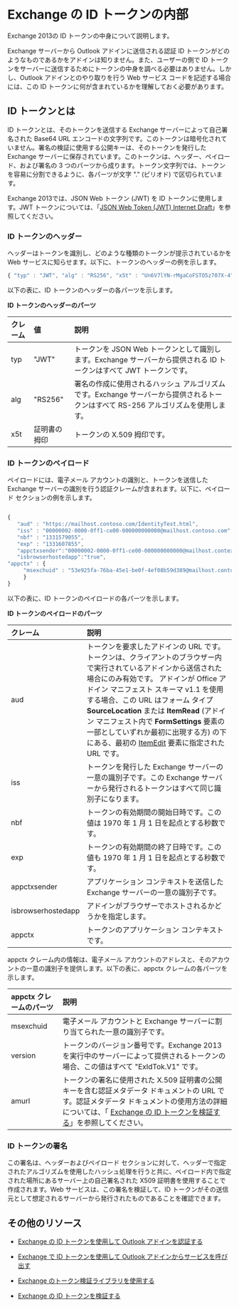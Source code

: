 
# <a name="inside-the-exchange-identity-token"></a>Exchange の ID トークンの内部
Exchange 2013の ID トークンの中身について説明します。



Exchange サーバーから Outlook アドインに送信される認証 ID トークンがどのようなものであるかをアドインは知りません。また、ユーザーの側で ID トークンをサーバーに送信するためにトークンの中身を調べる必要はありません。しかし、Outlook アドインとのやり取りを行う Web サービス コードを記述する場合には、この ID トークンに何が含まれているかを理解しておく必要があります。

## <a name="what-is-an-identity-token?"></a>ID トークンとは


ID トークンとは、そのトークンを送信する Exchange サーバーによって自己署名された Base64 URL エンコードの文字列です。このトークンは暗号化されていません。署名の検証に使用する公開キーは、そのトークンを発行した Exchange サーバーに保存されています。このトークンは、ヘッダー、ペイロード、および署名の 3 つのパーツから成ります。トークン文字列では、トークンを容易に分割できるように、各パーツが文字 "." (ピリオド) で区切られています。

Exchange 2013では、JSON Web トークン (JWT) を ID トークンに使用します。JWT トークンについては、「[JSON Web Token (JWT) Internet Draft](http://self-issued.info/docs/draft-goland-json-web-token-00.html)」を参照してください。


### <a name="identity-token-header"></a>ID トークンのヘッダー

ヘッダーはトークンを識別し、どのような種類のトークンが提示されているかを Web サービスに知らせます。以下に、トークンのヘッダーの例を示します。

```js
{ "typ" : "JWT", "alg" : "RS256", "x5t" : "Un6V7lYN-rMgaCoFSTO5z707X-4" }
```

以下の表に、ID トークンのヘッダーの各パーツを示します。


**ID トークンのヘッダーのパーツ**


|**クレーム**|**値**|**説明**|
|:-----|:-----|:-----|
|typ|"JWT"|トークンを JSON Web トークンとして識別します。Exchange サーバーから提供される ID トークンはすべて JWT トークンです。|
|alg|"RS256"|署名の作成に使用されるハッシュ アルゴリズムです。Exchange サーバーから提供されるトークンはすべて RS-256 アルゴリズムを使用します。|
|x5t|証明書の拇印|トークンの X.509 拇印です。|

### <a name="identity-token-payload"></a>ID トークンのペイロード

ペイロードには、電子メール アカウントの識別と、トークンを送信した Exchange サーバーの識別を行う認証クレームが含まれます。以下に、ペイロード セクションの例を示します。
```js

{ 
   "aud" : "https://mailhost.contoso.com/IdentityTest.html", 
   "iss" : "00000002-0000-0ff1-ce00-000000000000@mailhost.contoso.com", 
   "nbf" : "1331579055", 
   "exp" : "1331607855", 
   "appctxsender":"00000002-0000-0ff1-ce00-000000000000@mailhost.context.com",
   "isbrowserhostedapp":"true",
"appctx" : { 
     "msexchuid" : "53e925fa-76ba-45e1-be0f-4ef08b59d389@mailhost.contoso.com" "version" : "ExIdTok.V1" "amurl" :         "https://mailhost.contoso.com:443/autodiscover/metadata/json/1" 
     } 
}
```
以下の表に、ID トークンのペイロードの各パーツを示します。


**ID トークンのペイロードのパーツ**


|**クレーム**|**説明**|
|:-----|:-----|
|aud|トークンを要求したアドインの URL です。トークンは、クライアントのブラウザー内で実行されているアドインから送信された場合にのみ有効です。 アドインが Office アドイン マニフェスト スキーマ v1.1 を使用する場合、この URL はフォーム タイプ  **SourceLocation** または **ItemRead** (アドイン マニフェスト内で **FormSettings** 要素の一部としていずれか最初に出現する方) の下にある、最初の [ItemEdit](http://msdn.microsoft.com/en-us/library/0d1a311d-939d-78c1-e968-89ddf7ebc4b4%28Office.15%29.aspx) 要素に指定された URL です。|
|iss|トークンを発行した Exchange サーバーの一意の識別子です。この Exchange サーバーから発行されるトークンはすべて同じ識別子になります。|
|nbf|トークンの有効期間の開始日時です。この値は 1970 年 1 月 1 日を起点とする秒数です。 |
|exp|トークンの有効期間の終了日時です。この値も 1970 年 1 月 1 日を起点とする秒数です。|
|appctxsender|アプリケーション コンテキストを送信した Exchange サーバーの一意の識別子です。|
|isbrowserhostedapp|アドインがブラウザーでホストされるかどうかを指定します。|
|appctx|トークンのアプリケーション コンテキストです。 |
appctx クレーム内の情報は、電子メール アカウントのアドレスと、そのアカウントの一意の識別子を提供します。以下の表に、appctx クレームの各パーツを示します。



|**appctx クレームのパーツ**|**説明**|
|:-----|:-----|
|msexchuid|電子メール アカウントと Exchange サーバーに割り当てられた一意の識別子です。|
|version|トークンのバージョン番号です。Exchange 2013を実行中のサーバーによって提供されるトークンの場合、この値はすべて "ExIdTok.V1" です。|
|amurl|トークンの署名に使用された X.509 証明書の公開キーを含む認証メタデータ ドキュメントの URL です。認証メタデータ ドキュメントの使用方法の詳細については、「 [Exchange の ID トークンを検証する](../outlook/validate-an-identity-token.md)」を参照してください。|

### <a name="identity-token-signature"></a>ID トークンの署名

この署名は、ヘッダーおよびペイロード セクションに対して、ヘッダーで指定されたアルゴリズムを使用したハッシュ処理を行うと共に、ペイロード内で指定された場所にあるサーバー上の自己署名された X509 証明書を使用することで作成されます。Web サービスは、この署名を検証して、ID トークンがその送信元として想定されるサーバーから発行されたものであることを確認できます。


## <a name="additional-resources"></a>その他のリソース



- [Exchange の ID トークンを使用して Outlook アドインを認証する](../outlook/authentication.md)
    
- [Exchange で ID トークンを使用して Outlook アドインからサービスを呼び出す](../outlook/call-a-service-by-using-an-identity-token.md)
    
- [Exchange のトークン検証ライブラリを使用する](../outlook/use-the-token-validation-library.md)
    
- [Exchange の ID トークンを検証する](../outlook/validate-an-identity-token.md)
    
